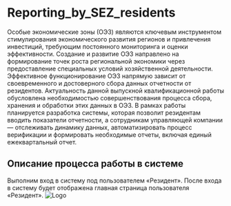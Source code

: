 # Reporting_by_SEZ_residents
Особые экономические зоны (ОЭЗ) являются ключевым инструментом стимулирования экономического развития регионов и привлечения инвестиций, требующим постоянного мониторинга и оценки эффективности. Создание и развитие ОЭЗ направлено на формирование точек роста региональной экономики через предоставление специальных условий хозяйственной деятельности. Эффективное функционирование ОЭЗ напрямую зависит от своевременного и достоверного сбора данных отчетности от резидентов. Актуальность данной выпускной квалификационной работы обусловлена необходимостью совершенствования процесса сбора, хранения и обработки этих данных в ОЭЗ.
В рамках работы планируется разработка системы, которая позволит резидентам вводить показатели отчетности, а сотрудникам управляющей компании — отслеживать динамику данных, автоматизировать процесс верификации и формировать необходимые отчеты, включая единый ежеквартальный отчет.

## Описание процесса работы в системе 
Выполним вход в систему под пользователем «Резидент». После входа в систему будет отображена главная страница пользователя «Резидент».
![Logo](/images/главная.jpg "Company Logo")
